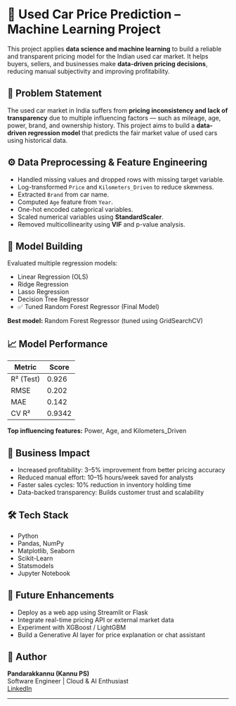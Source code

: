 # 🚗 Used Car Price Prediction – Machine Learning Project

This project applies **data science and machine learning** to build a reliable and transparent pricing model for the Indian used car market.
It helps buyers, sellers, and businesses make **data-driven pricing decisions**, reducing manual subjectivity and improving profitability.

## 🧩 Problem Statement
The used car market in India suffers from **pricing inconsistency and lack of transparency** due to multiple influencing factors — such as mileage, age, power, brand, and ownership history.
This project aims to build a **data-driven regression model** that predicts the fair market value of used cars using historical data.

## ⚙️ Data Preprocessing & Feature Engineering
- Handled missing values and dropped rows with missing target variable.
- Log-transformed `Price` and `Kilometers_Driven` to reduce skewness.
- Extracted `Brand` from car name.
- Computed `Age` feature from `Year`.
- One-hot encoded categorical variables.
- Scaled numerical variables using **StandardScaler**.
- Removed multicollinearity using **VIF** and p-value analysis.

## 🧠 Model Building
Evaluated multiple regression models:
- Linear Regression (OLS)
- Ridge Regression
- Lasso Regression
- Decision Tree Regressor
- ✅ Tuned Random Forest Regressor (Final Model)

**Best model:** Random Forest Regressor (tuned using GridSearchCV)

## 📈 Model Performance
| Metric | Score |
|---------|--------|
| R² (Test) | 0.926 |
| RMSE | 0.202 |
| MAE | 0.142 |
| CV R² | 0.9342 |

**Top influencing features:** Power, Age, and Kilometers_Driven

## 💼 Business Impact
- Increased profitability: 3–5% improvement from better pricing accuracy
- Reduced manual effort: 10–15 hours/week saved for analysts
- Faster sales cycles: 10% reduction in inventory holding time
- Data-backed transparency: Builds customer trust and scalability

## 🛠️ Tech Stack
- Python
- Pandas, NumPy
- Matplotlib, Seaborn
- Scikit-Learn
- Statsmodels
- Jupyter Notebook

## 🚀 Future Enhancements
- Deploy as a web app using Streamlit or Flask
- Integrate real-time pricing API or external market data
- Experiment with XGBoost / LightGBM
- Build a Generative AI layer for price explanation or chat assistant

## 🧾 Author
**Pandarakkannu (Kannu PS)**  
Software Engineer | Cloud & AI Enthusiast  
[LinkedIn](https://www.linkedin.com/in/kannups)

---
